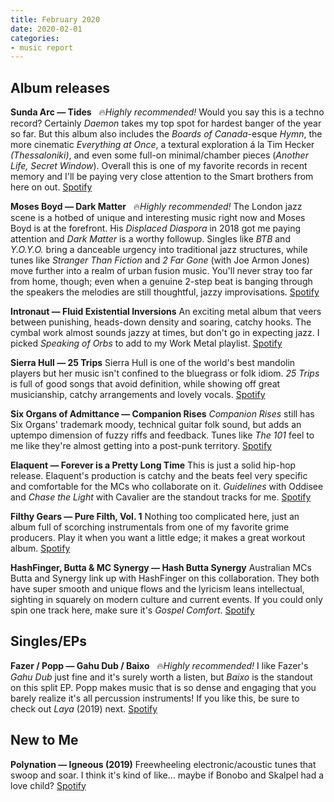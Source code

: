 ```yaml
---
title: February 2020
date: 2020-02-01
categories:
- music report
---
```

## Album releases

**Sunda Arc — Tides** &nbsp; 🔥_Highly recommended!_
Would you say this is a techno record? Certainly _Daemon_ takes my top spot for hardest banger of the year so far. But this album also includes the _Boards of Canada_-esque _Hymn_, the more cinematic _Everything at Once_, a textural exploration á la Tim Hecker _(Thessaloniki)_, and even some full-on minimal/chamber pieces (_Another Life,_ _Secret Window_). Overall this is one of my favorite records in recent memory and I'll be paying very close attention to the Smart brothers from here on out.
[Spotify](https://open.spotify.com/album/0ClaGJPlguxHVrC4b264Yy?si=1lknt12uTV2jOd9_s0XV7Q)

**Moses Boyd — Dark Matter** &nbsp; 🔥_Highly recommended!_
The London jazz scene is a hotbed of unique and interesting music right now and Moses Boyd is at the forefront. His _Displaced Diaspora_ in 2018 got me paying attention and _Dark Matter_ is a worthy followup. Singles like _BTB_ and _Y.O.Y.O._ bring a danceable urgency into traditional jazz structures, while tunes like _Stranger Than Fiction_ and _2 Far Gone_ (with Joe Armon Jones) move further into a realm of urban fusion music. You'll never stray too far from home, though; even when a genuine 2-step beat is banging through the speakers the melodies are still thoughtful, jazzy improvisations.
[Spotify](https://open.spotify.com/album/4XRA7yDYWSkO5BMvZinESW?si=44da4GylSjWe8xUFXZDxfw)

**Intronaut — Fluid Existential Inversions**
An exciting metal album that veers between punishing, heads-down density and soaring, catchy hooks. The cymbal work almost sounds jazzy at times, but don't go in expecting jazz. I picked _Speaking of Orbs_ to add to my Work Metal playlist.
[Spotify](https://open.spotify.com/album/2GKcaGXK7yLvmR9m5aEN5i?si=I4lBHiIHSCO1qS4cjpq_ow)

**Sierra Hull — 25 Trips**
Sierra Hull is one of the world's best mandolin players but her music isn't confined to the bluegrass or folk idiom. _25 Trips_ is full of good songs that avoid definition, while showing off great musicianship, catchy arrangements and lovely vocals.
[Spotify](https://open.spotify.com/album/5MW8vgKSki8FkuzIeEbDjG?si=Qxvf9RvvSPybPeU00drUiw)

**Six Organs of Admittance — Companion Rises**
_Companion Rises_ still has Six Organs' trademark moody, technical guitar folk sound, but adds an uptempo dimension of fuzzy riffs and feedback. Tunes like _The 101_ feel to me like they're almost getting into a post-punk territory.
[Spotify](https://open.spotify.com/album/7LYUo2bfaJ3T5HvOQVaADr?si=qcBJ2ToTTQCjK3JCPRpUKQ)

**Elaquent — Forever is a Pretty Long Time**
This is just a solid hip-hop release. Elaquent's production is catchy and the beats feel very specific and comfortable for the MCs who collaborate on it. _Guidelines_ with Oddisee and _Chase the Light_ with Cavalier are the standout tracks for me.
[Spotify](https://open.spotify.com/album/0ybVn9avRMI5Foj5VcLKc3?si=DlYlZrF4SxOhldfJPOsTcQ)

**Filthy Gears — Pure Filth, Vol. 1**
Nothing too complicated here, just an album full of scorching instrumentals from one of my favorite grime producers. Play it when you want a little edge; it makes a great workout album.
[Spotify](https://open.spotify.com/album/4tsT6RsoDEW6IUO8orjcN9?si=R935PfrESf62UHo29jcKqQ)

**HashFinger, Butta & MC Synergy — Hash Butta Synergy**
Australian MCs Butta and Synergy link up with HashFinger on this collaboration. They both have super smooth and unique flows and the lyricism leans intellectual, sighting in squarely on modern culture and current events. If you could only spin one track here, make sure it's _Gospel Comfort_.
[Spotify](https://open.spotify.com/album/0YOEYoxTw7X6R3PZFLWJbi?si=767-OUyuTD-fKAUUvpVI1g)


## Singles/EPs

**Fazer / Popp — Gahu Dub / Baixo** &nbsp; 🔥_Highly recommended!_
I like Fazer's _Gahu Dub_ just fine and it's surely worth a listen, but _Baixo_ is the standout on this split EP. Popp makes music that is so dense and engaging that you barely realize it's all percussion instruments! If you like this, be sure to check out _Laya_ (2019) next.
[Spotify](https://open.spotify.com/album/5timajaHjvCveQbyY2zIYz?si=1bjuZRLoT12U9prWktWrdw)


## New to Me

**Polynation — Igneous (2019)**
Freewheeling electronic/acoustic tunes that swoop and soar. I think it's kind of like... maybe if Bonobo and Skalpel had a love child?
[Spotify](https://open.spotify.com/album/5kU3Q43bmLdARkMOCOLNkB?si=dLJTyGMGR1qW3jI3zluaXg)

